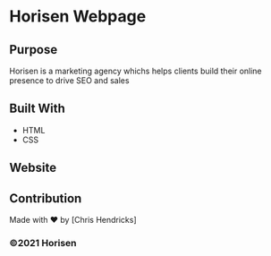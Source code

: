 # Horisen Webpage

## Purpose
Horisen is a marketing agency whichs helps clients build their online presence to drive SEO and sales

## Built With
* HTML
* CSS

## Website


## Contribution
Made with ❤️ by [Chris Hendricks]

### ©️2021 Horisen
